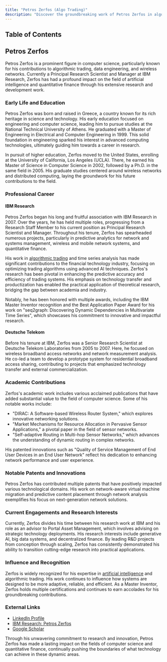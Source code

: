 ```yaml
---
title: "Petros Zerfos (Algo Trading)"
description: "Discover the groundbreaking work of Petros Zerfos in algorithmic trading and AI at IBM Research where he leads innovations in tech and finance sectors."
---
```




## Table of Contents

## Petros Zerfos

Petros Zerfos is a prominent figure in computer science, particularly known for his contributions to algorithmic trading, data engineering, and wireless networks. Currently a Principal Research Scientist and Manager at IBM Research, Zerfos has had a profound impact on the field of artificial intelligence and quantitative finance through his extensive research and development work. 

### Early Life and Education

Petros Zerfos was born and raised in Greece, a country known for its rich heritage in science and technology. His early education focused on engineering and computer science, leading him to pursue studies at the National Technical University of Athens. He graduated with a Master of Engineering in Electrical and Computer Engineering in 1999. This solid foundation in engineering sparked his interest in advanced computing technologies, ultimately guiding him towards a career in research.

In pursuit of higher education, Zerfos moved to the United States, enrolling at the University of California, Los Angeles (UCLA). There, he earned his Master of Science in Computer Science in 2002, followed by a Ph.D. in the same field in 2005. His graduate studies centered around wireless networks and distributed computing, laying the groundwork for his future contributions to the field.

### Professional Career

#### IBM Research

Petros Zerfos began his long and fruitful association with IBM Research in 2007. Over the years, he has held multiple roles, progressing from a Research Staff Member to his current position as Principal Research Scientist and Manager. Throughout his tenure, Zerfos has spearheaded numerous projects, particularly in predictive analytics for network and systems management, wireless and mobile network systems, and quantitative finance.

His work in [algorithmic trading](/wiki/algorithmic-trading) and time series analysis has made significant contributions to the financial technology industry, focusing on optimizing trading algorithms using advanced AI techniques. Zerfos's research has been pivotal in enhancing the predictive accuracy and efficiency of trading systems. His emphasis on technology transfer and productization has enabled the practical application of theoretical research, bridging the gap between academia and industry.

Notably, he has been honored with multiple awards, including the IBM Master Inventor recognition and the Best Application Paper Award for his work on "seq2graph: Discovering Dynamic Dependencies in Multivariate Time Series", which showcases his commitment to innovative and impactful research.

#### Deutsche Telekom

Before his tenure at IBM, Zerfos was a Senior Research Scientist at Deutsche Telekom Laboratories from 2005 to 2007. Here, he focused on wireless broadband access networks and network measurement analysis. He co-led a team to develop a prototype system for residential broadband access sharing, contributing to projects that emphasized technology transfer and external commercialization.

### Academic Contributions

Zerfos's academic work includes various acclaimed publications that have added substantial value to the field of computer science. Some of his notable works include:

- "DIRAC: A Software-based Wireless Router System," which explores innovative networking solutions.
- "Market Mechanisms for Resource Allocation in Pervasive Sensor Applications," a pivotal paper in the field of sensor networks.
- "Self-adaptive Routing in Multi-hop Sensor Networks," which advances the understanding of dynamic routing in complex networks.

His patented innovations such as "Quality of Service Management of End User Devices in an End User Network" reflect his dedication to enhancing network performance and user experience.

### Notable Patents and Innovations

Petros Zerfos has contributed multiple patents that have positively impacted various technological domains. His work on network-aware virtual machine migration and predictive content placement through network analysis exemplifies his focus on next-generation network solutions.

### Current Engagements and Research Interests

Currently, Zerfos divides his time between his research work at IBM and his role as an advisor to Portal Asset Management, which involves advising on strategic technology deployments. His research interests include generative AI, big data systems, and decentralized finance. By leading R&D projects from conception through scaling, Zerfos has consistently demonstrated his ability to transition cutting-edge research into practical applications.

### Influence and Recognition

Zerfos is widely recognized for his expertise in [artificial intelligence](/wiki/ai-artificial-intelligence) and algorithmic trading. His work continues to influence how systems are designed to be more adaptive, reliable, and efficient. As a Master Inventor, Zerfos holds multiple certifications and continues to earn accolades for his groundbreaking contributions.

### External Links

- [LinkedIn Profile](https://www.linkedin.com/in/zerfos)
- [IBM Research: Petros Zerfos](https://research.ibm.com/people/petros-zerfos)
- [Google Scholar](https://scholar.google.com/citations?user=IaB4_j0AAAAJ&hl=en)

Through his unwavering commitment to research and innovation, Petros Zerfos has made a lasting impact on the fields of computer science and quantitative finance, continually pushing the boundaries of what technology can achieve in these dynamic areas.